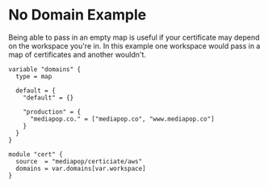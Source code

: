 # No Domain Example

Being able to pass in an empty map is useful if your certificate may depend on the workspace you're in. In this example one workspace would pass in a map of certificates and another wouldn't.

```hcl
variable "domains" {
  type = map

  default = {
    "default" = {}

    "production" = {
      "mediapop.co." = ["mediapop.co", "www.mediapop.co"]
    }
  }
}

module "cert" {
  source  = "mediapop/certiciate/aws"
  domains = var.domains[var.workspace]
}
```
